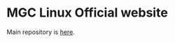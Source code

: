 # MGC Linux Official website

Main repository is <a href="https://github.com/magic0824/mgclinux">here</a>.
